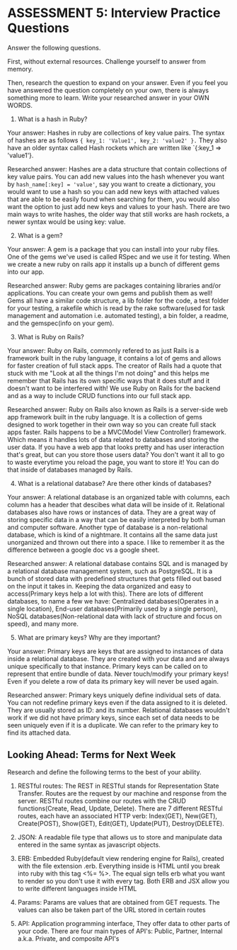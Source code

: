# ASSESSMENT 5: Interview Practice Questions
Answer the following questions.

First, without external resources. Challenge yourself to answer from memory.

Then, research the question to expand on your answer. Even if you feel you have answered the question completely on your own, there is always something more to learn. Write your researched answer in your OWN WORDS.

1. What is a hash in Ruby?

  Your answer: Hashes in ruby are collections of key value pairs. The syntax of hashes are as follows `{ key_1: 'Value1', key_2: 'value2' }.` They also have an older syntax called Hash rockets which are written like `{:key_1 => 'value1'}. 

  Researched answer: Hashes are a data structure that contain collections of key value pairs. You can add new values into the hash whenever you want by `hash_name[:key] = 'value'`, say you want to create a dictionary, you would want to use a hash so you can add new keys with attached values that are able to be easily found when searching for them, you would also want the option to just add new keys and values to your hash. There are two main ways to write hashes, the older way that still works are hash rockets, a newer syntax would be using key: value.



2. What is a gem?

  Your answer: A gem is a package that you can install into your ruby files. One of the gems we've used is called RSpec and we use it for testing. When we create a new ruby on rails app it installs up a bunch of different gems into our app.

  Researched answer: Ruby gems are packages containing libraries and/or applications. You can create your own gems and publish them as well! Gems all have a similar code structure, a lib folder for the code, a test folder for your testing, a rakefile which is read by the rake software(used for task management and automation i.e. automated testing), a bin folder, a readme, and the gemspec(info on your gem).



3. What is Ruby on Rails?

  Your answer: Ruby on Rails, commonly refered to as just Rails is a framework built in the ruby language, it contains a lot of gems and allows for faster creation of full stack apps. The creator of Rails had a quote that stuck with me "Look at all the things I'm not doing" and this helps me remember that Rails has its own specific ways that it does stuff and it doesn't want to be interfered with! We use Ruby on Rails for the backend and as a way to include CRUD functions into our full stack app.

  Researched answer: Ruby on Rails also known as Rails is a server-side web app framework built in the ruby language. It is a collection of gems designed to work together in their own way so you can create full stack apps faster. Rails happens to be a MVC(Model View Controller) framework. Which means it handles lots of data related to databases and storing the user data. If you have a web app that looks pretty and has user interaction that's great, but can you store those users data? You don't want it all to go to waste everytime you reload the page, you want to store it! You can do that inside of databases managed by Rails. 



4. What is a relational database? Are there other kinds of databases?

  Your answer: A relational database is an organized table with columns, each column has a header that descibes what data will be inside of it. Relational databases also have rows or instances of data. They are a great way of storing specific data in a way that can be easily interpreted by both human and computer software. Another type of database is a non-relational database, which is kind of a nightmare. It contains all the same data just unorganized and thrown out there into a space. I like to remember it as the difference between a google doc vs a google sheet. 

  Researched answer: A relational database contains SQL and is managed by a relational database management system, such as PostgreSQL. It is a bunch of stored data with predefined structures that gets filled out based on the input it takes in. Keeping the data organized and easy to access(Primary keys help a lot with this). There are lots of different databases, to name a few we have: Centralized databases(Operates in a single location), End-user databases(Primarily used by a single person), NoSQL databases(Non-relational data with lack of structure and focus on speed), and many more.



5. What are primary keys? Why are they important?

  Your answer: Primary keys are keys that are assigned to instances of data inside a relational database. They are created with your data and are always unique specifically to that instance. Primary keys can be called on to represent that entire bundle of data. Never touch/modify your primary keys! Even if you delete a row of data its primary key will never be used again.

  Researched answer: Primary keys uniquely define individual sets of data. You can not redefine primary keys even if the data assigned to it is deleted. They are usually stored as ID: and its number. Relational databases wouldn't work if we did not have primary keys, since each set of data needs to be seen uniquely even if it is a duplicate. We can refer to the primary key to find its attached data. 



## Looking Ahead: Terms for Next Week
Research and define the following terms to the best of your ability.

1. RESTful routes: The REST in RESTful stands for Representation State Transfer. Routes are the request by our machine and response from the server. RESTful routes combine our routes with the CRUD functions(Create, Read, Update, Delete). There are 7 different RESTful routes, each have an associated HTTP verb: Index(GET), New(GET), Create(POST), Show(GET), Edit(GET), Update(PUT), Destroy(DELETE). 

2. JSON: A readable file type that allows us to store and manipulate data entered in the same syntax as javascript objects. 

3. ERB: Embedded Ruby(default view rendering engine for Rails), created with the file extension .erb. Everything inside is HTML until you break into ruby with this tag <%= %>. The equal sign tells erb what you want to render so you don't use it with every tag. Both ERB and JSX allow you to write different languages inside HTML 

4. Params: Params are values that are obtained from GET requests. The values can also be taken part of the URL stored in certain routes 

5. API: Application programming interface, They offer data to other parts of your code. There are four main types of API's: Public, Partner, Internal a.k.a. Private, and composite API's
